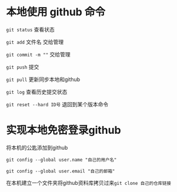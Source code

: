 # 本地使用 github 命令

`git status` 查看状态

`git add` 文件名  交给管理

`git commit -m ""`  交给管理

`git push` 提交

`git pull` 更新同步本地和github

`git log` 查看历史提交状态

`git reset --hard ID号` 退回到某个版本命令

# 实现本地免密登录github

将本机的公匙添加到github

`git config --global user.name "自己的用户名"`

`git config --global user.email "自己的邮箱"`

在本机建立一个文件夹将github资料库拷贝过来`git clone 自己的仓库链接`